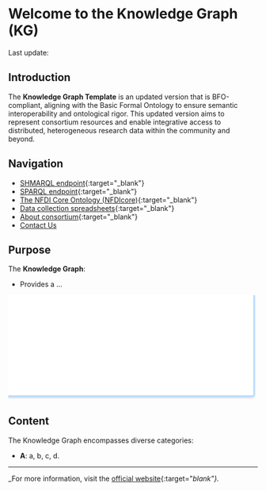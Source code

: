 # Welcome to the Knowledge Graph (KG)
Last update: 


## Introduction

The **Knowledge Graph Template** is an updated version that is BFO-compliant, aligning with the Basic Formal Ontology to ensure semantic interoperability and ontological rigor. This updated version aims to represent consortium resources and enable integrative access to distributed, heterogeneous research data within the community and beyond.

## Navigation

- [SHMARQL endpoint](https://nfdi.fiz-karlsruhe.de/kg-template/shmarql/){:target="_blank"}
- [SPARQL endpoint](https://nfdi.fiz-karlsruhe.de/kg-template/sparql){:target="_blank"}
- [The NFDI Core Ontology (NFDIcore)](https://ise-fizkarlsruhe.github.io/nfdicore/){:target="_blank"}
- [Data collection spreadsheets](https://docs.google.com){:target="_blank"}
- [About consortium](https://nfdi.de/){:target="_blank"}
- [Contact Us](mailto:)

## Purpose

The **Knowledge Graph**:

- Provides a ...

![Visualization](img/template.png)

## Content

The Knowledge Graph encompasses diverse categories:

- **A**: a, b, c, d.

---

_For more information, visit the [official website](https://nfdi.de/){:target="_blank"}._



